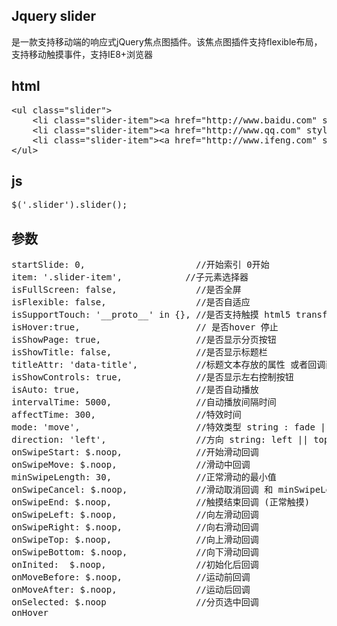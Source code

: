 ## Jquery slider
是一款支持移动端的响应式jQuery焦点图插件。该焦点图插件支持flexible布局，支持移动触摸事件，支持IE8+浏览器

## html
<pre>
&lt;ul class="slider"&gt;
    &lt;li class="slider-item"&gt;&lt;a href="http://www.baidu.com" style="background-color:#333"&gt;&lt;/a&gt;&lt;/li&gt;
    &lt;li class="slider-item"&gt;&lt;a href="http://www.qq.com" style="background-color: blue"&gt;&lt;/a&gt;&lt;/li&gt;
    &lt;li class="slider-item"&gt;&lt;a href="http://www.ifeng.com" style="background-color: green"&gt;&lt;/a&gt;&lt;/li&gt;
&lt;/ul&gt;
</pre>

## js
<pre>
$('.slider').slider();
</pre>

## 参数
<pre>
startSlide: 0,                     //开始索引 0开始
item: '.slider-item',            //子元素选择器
isFullScreen: false,               //是否全屏
isFlexible: false,                 //是否自适应
isSupportTouch: '__proto__' in {}, //是否支持触摸 html5 transform:
isHover:true,                      // 是否hover 停止
isShowPage: true,                  //是否显示分页按钮
isShowTitle: false,                //是否显示标题栏
titleAttr: 'data-title',           //标题文本存放的属性 或者回调函数(需要返回值)
isShowControls: true,              //是否显示左右控制按钮
isAuto: true,                      //是否自动播放
intervalTime: 5000,                //自动播放间隔时间
affectTime: 300,                   //特效时间 
mode: 'move',                      //特效类型 string : fade || move
direction: 'left',                 //方向 string: left || top
onSwipeStart: $.noop,              //开始滑动回调
onSwipeMove: $.noop,               //滑动中回调
minSwipeLength: 30,                //正常滑动的最小值
onSwipeCancel: $.noop,             //滑动取消回调 和 minSwipeLength值有关
onSwipeEnd: $.noop,                //触摸结束回调 (正常触摸) 
onSwipeLeft: $.noop,               //向左滑动回调
onSwipeRight: $.noop,              //向右滑动回调
onSwipeTop: $.noop,                //向上滑动回调
onSwipeBottom: $.noop,             //向下滑动回调
onInited:  $.noop,                 //初始化后回调
onMoveBefore: $.noop,              //运动前回调
onMoveAfter: $.noop,               //运动后回调
onSelected: $.noop                 //分页选中回调
onHover
</pre>
